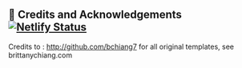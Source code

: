 ## 🚨 Credits and Acknowledgements [![Netlify Status](https://api.netlify.com/api/v1/badges/19fc11ac-330f-4df7-b7cf-8f60fe4d3d9c/deploy-status)](https://app.netlify.com/sites/louisbarrettevanasse/deploys)

Credits to : http://github.com/bchiang7 for all original templates, see brittanychiang.com

